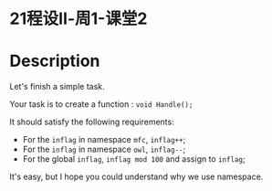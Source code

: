 # 21程设Ⅱ-周1-课堂2

# Description

Let's finish a simple task.

Your task is to create a function :  ``void Handle();``

It should satisfy the following requirements:

* For the `inflag` in namespace `mfc`, `inflag++`;
* For the `inflag` in namespace `owl`, `inflag--`;
* For the global `inflag`, `inflag mod 100` and assign to `inflag`;

It's easy, but I hope you could understand why we use namespace.
 